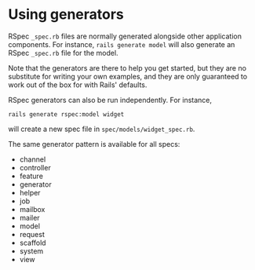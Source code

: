 # Using generators

RSpec `_spec.rb` files are normally generated alongside other application components.
For instance, `rails generate model` will also generate an RSpec `_spec.rb` file
for the model.

Note that the generators are there to help you get started, but they are no
substitute for writing your own examples, and they are only guaranteed to work
out of the box for with Rails' defaults.

RSpec generators can also be run independently. For instance,

```console
rails generate rspec:model widget
```

will create a new spec file in `spec/models/widget_spec.rb`.

The same generator pattern is available for all specs:

* channel
* controller
* feature
* generator
* helper
* job
* mailbox
* mailer
* model
* request
* scaffold
* system
* view
